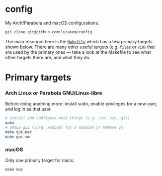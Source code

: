 # config

My Arch/Parabola and macOS configurations.

```sh
git clone git@github.com:lucasem/config
```

The main resource here is the [`Makefile`](./Makefile) which has a few
primary targets shown below. There are many other useful targets (e.g.
`files` or `vim`) that are used by the primary ones — take a look at the
Makefile to see what other targets there are, and what they do.

# Primary targets

### Arch Linux or Parabola GNU/Linux-libre

Before doing anything more: install sudo, enable privileges for a new user,
and log in as that user.

```sh
# install and configure most things (e.g. vim, zsh, git)
make
# setup gui (xorg, xmonad) for a macbook or VMWare vm
make gui-mac
make gui-vm
```

### macOS

Only one primary target for macs:

```sh
make mac
```
